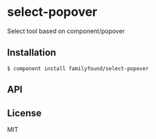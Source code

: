 
# select-popover

  Select tool based on component/popover

## Installation

    $ component install familyfound/select-popover

## API

   

## License

  MIT
